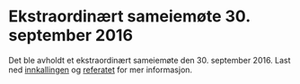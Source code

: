 # Ekstraordinært sameiemøte 30. september 2016

Det ble avholdt et ekstraordinært sameiemøte den 30. september 2016. Last ned [innkallingen](Innkalling_FB2_2016-09-30.pdf) og [referatet](Referat_FB2_2016-09-30.pdf) for mer informasjon.
